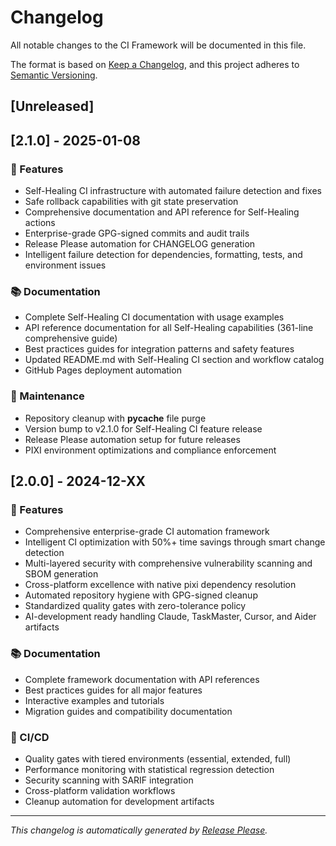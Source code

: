 # Changelog

All notable changes to the CI Framework will be documented in this file.

The format is based on [Keep a Changelog](https://keepachangelog.com/en/1.0.0/),
and this project adheres to [Semantic Versioning](https://semver.org/spec/v2.0.0.html).

## [Unreleased]

## [2.1.0] - 2025-01-08

### 🚀 Features

- Self-Healing CI infrastructure with automated failure detection and fixes
- Safe rollback capabilities with git state preservation  
- Comprehensive documentation and API reference for Self-Healing actions
- Enterprise-grade GPG-signed commits and audit trails
- Release Please automation for CHANGELOG generation
- Intelligent failure detection for dependencies, formatting, tests, and environment issues

### 📚 Documentation

- Complete Self-Healing CI documentation with usage examples
- API reference documentation for all Self-Healing capabilities (361-line comprehensive guide)
- Best practices guides for integration patterns and safety features
- Updated README.md with Self-Healing CI section and workflow catalog
- GitHub Pages deployment automation

### 🔧 Maintenance

- Repository cleanup with __pycache__ file purge
- Version bump to v2.1.0 for Self-Healing CI feature release  
- Release Please automation setup for future releases
- PIXI environment optimizations and compliance enforcement

## [2.0.0] - 2024-12-XX

### 🚀 Features

- Comprehensive enterprise-grade CI automation framework
- Intelligent CI optimization with 50%+ time savings through smart change detection
- Multi-layered security with comprehensive vulnerability scanning and SBOM generation
- Cross-platform excellence with native pixi dependency resolution
- Automated repository hygiene with GPG-signed cleanup
- Standardized quality gates with zero-tolerance policy
- AI-development ready handling Claude, TaskMaster, Cursor, and Aider artifacts

### 📚 Documentation

- Complete framework documentation with API references
- Best practices guides for all major features
- Interactive examples and tutorials
- Migration guides and compatibility documentation

### 👷 CI/CD

- Quality gates with tiered environments (essential, extended, full)
- Performance monitoring with statistical regression detection
- Security scanning with SARIF integration
- Cross-platform validation workflows
- Cleanup automation for development artifacts

---

*This changelog is automatically generated by [Release Please](https://github.com/googleapis/release-please).*